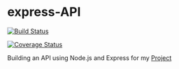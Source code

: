 # express-API
[![Build Status](https://travis-ci.com/inezabonte/express-API.svg?branch=master)](https://travis-ci.com/inezabonte/express-API)

[![Coverage Status](https://coveralls.io/repos/github/inezabonte/express-API/badge.svg)](https://coveralls.io/github/inezabonte/express-API)

Building an API using Node.js and Express for my [Project](https://github.com/inezabonte/Bonte-MyBrand)
